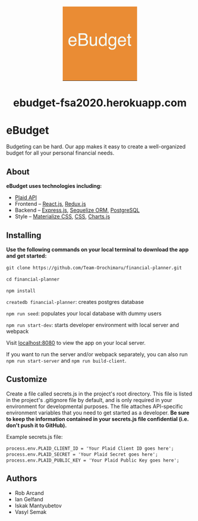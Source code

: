 <p align="center">
  <a href="https://quizzical-euclid-762bca.netlify.app/">
    <img alt="im" src="public/eBudget.jpg" width="200" />
  </a>
</p>
<h1 align="center">
 ebudget-fsa2020.herokuapp.com
</h1>


# eBudget

Budgeting can be hard. Our app makes it easy to create a well-organized budget for all your personal financial needs.

## About

**eBudget uses technologies including:**
* [Plaid API](https://plaid.com/docs/)
* Frontend – [React.js](https://reactjs.org/), [Redux.js](https://redux.js.org/)
* Backend – [Express.js](https://expressjs.com/), [Sequelize ORM](https://sequelize.org/), [PostgreSQL](https://www.postgresql.org/)
* Style – [Materialize CSS](https://materializecss.com/), [CSS](https://www.w3.org/Style/CSS/Overview.en.html), [Charts.js](https://www.chartjs.org/docs/latest/)

## Installing

**Use the following commands on your local terminal to download the app and get started:**

`git clone https://github.com/Team-Orochimaru/financial-planner.git`

`cd financial-planner`

`npm install`

`createdb financial-planner`: creates postgres database

`npm run seed`: populates your local database with dummy users

`npm run start-dev`: starts developer environment with local server and webpack

Visit [localhost:8080](http://localhost:8080) to view the app on your local server.

If you want to run the server and/or webpack separately, you can also run `npm run start-server` and `npm run build-client`.

## Customize

Create a file called secrets.js in the project's root directory. This file is listed in the project's .gitignore file by default, and is only required in your environment for developmental purposes. The file attaches API-specific environment variables that you need to get started as a developer. **Be sure to keep the information contained in your secrets.js file confidential (i.e. don't push it to GitHub).**

Example secrets.js file:

```
process.env.PLAID_CLIENT_ID = 'Your Plaid Client ID goes here';
process.env.PLAID_SECRET = 'Your Plaid Secret goes here';
process.env.PLAID_PUBLIC_KEY = 'Your Plaid Public Key goes here';
```

## Authors

* Rob Arcand
* Ian Gelfand
* Iskak Mantyubetov
* Vasyl Semak

